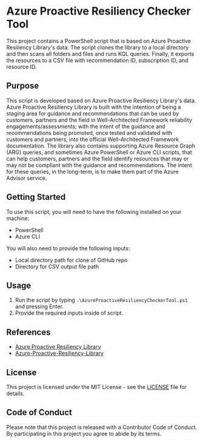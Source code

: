 # Azure Proactive Resiliency Checker Tool

This project contains a PowerShell script that is based on Azure Proactive Resiliency Library's data. The script clones the library to a local directory and then scans all folders and files and runs KQL queries. Finally, it exports the resources to a CSV file with recommendation ID, subscription ID, and resource ID.

## Purpose

This script is developed based on Azure Proactive Resiliency Library's data. Azure Proactive Resiliency Library is built with the intention of being a staging area for guidance and recommendations that can be used by customers, partners and the field in Well-Architected Framework reliability engagements/assessments; with the intent of the guidance and recommendations being promoted, once tested and validated with customers and partners, into the official Well-Architected Framework documentation. The library also contains supporting Azure Resource Graph (ARG) queries, and sometimes Azure PowerShell or Azure CLI scripts, that can help customers, partners and the field identify resources that may or may not be compliant with the guidance and recommendations. The intent for these queries, in the long-term, is to make them part of the Azure Advisor service.

## Getting Started

To use this script, you will need to have the following installed on your machine:

- PowerShell
- Azure CLI

You will also need to provide the following inputs:

- Local directory path for clone of GitHub repo
- Directory for CSV output file path

## Usage

1. Run the script by typing `.\AzureProactiveResiliencyCheckerTool.ps1` and pressing Enter.
2. Provide the required inputs inside of script.

## References

- [Azure Proactive Resiliency Library](https://azure.github.io/Azure-Proactive-Resiliency-Library/)
- [Azure-Proactive-Resiliency-Library](https://github.com/Azure/Azure-Proactive-Resiliency-Library)

## License

This project is licensed under the MIT License - see the [LICENSE](LICENSE) file for details.

## Code of Conduct

Please note that this project is released with a Contributor Code of Conduct. By participating in this project you agree to abide by its terms.
